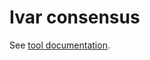 # Ivar consensus

See [tool documentation](https://andersen-lab.github.io/ivar/html/manualpage.html).
